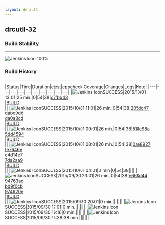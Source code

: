 ```yaml
---
layout: default
---
```

## drcutil-32
### Build Stability
___
![Jenkins Icon](http://jenkinshrg.github.io/images/48x48/health-80plus.png)
100%
  
### Build History
___
|Status|Time|Duration|<span class='badge'>ctest</span>|<span class='badge'>cppcheck</span>|Coverage|Changes|Logs|Note|
|---|---|---|---|---|---|---|---|---|---|
|![Jenkins Icon](http://jenkinshrg.github.io/images/24x24/blue.png)SUCCESS|2015/10/01 13:01|25 min.|0|54|38|[c7fbb43](https://github.com/jrl-umi3218/hrpsys-humanoid/commit/c7fbb436986d20e7607f01cddb78a7c62266e8cb)<br>|[BUILD](https://drive.google.com/file/d/0B54sHwaxmuM4c2tNMjZ6elYwWEk/view?usp=drivesdk)<br>||
|![Jenkins Icon](http://jenkinshrg.github.io/images/24x24/blue.png)SUCCESS|2015/10/01 11:01|26 min.|0|54|38|[205dc47](https://github.com/jrl-umi3218/hrpsys-humanoid/commit/205dc470ce3762229c398588f3de3271b501b305)<br>[dabe9d6](https://github.com/jrl-umi3218/hrpsys-humanoid/commit/dabe9d6ef44432cd036ac2a4a164edfc63de82c7)<br>[da0a8cd](https://github.com/jrl-umi3218/hrpsys-humanoid/commit/da0a8cd3a2d7cc70fdfe27fcefba73321b8c5538)<br>|[BUILD](https://drive.google.com/file/d/0B54sHwaxmuM4RVl0aExsd0FlRXc/view?usp=drivesdk)<br>||
|![Jenkins Icon](http://jenkinshrg.github.io/images/24x24/blue.png)SUCCESS|2015/10/01 09:01|26 min.|0|54|38|[518e98a](https://github.com/jrl-umi3218/hrpsys-humanoid/commit/518e98a5d8a2c8e92113a1b1b87be2163d1dd2e3)<br>[5dd4594](https://github.com/jrl-umi3218/hrpsys-humanoid/commit/5dd4594eef4407a379fb01ec388680467c58d2ed)<br>|[BUILD](https://drive.google.com/file/d/0B54sHwaxmuM4bEtnR2p3VXlKLWc/view?usp=drivesdk)<br>||
|![Jenkins Icon](http://jenkinshrg.github.io/images/24x24/blue.png)SUCCESS|2015/10/01 08:01|26 min.|0|54|38|[0ae8927](https://github.com/fkanehiro/hrpsys-base/commit/0ae89277cbddd0961dbf8dca0394a722afd26ddc)<br>[fe7646e](https://github.com/fkanehiro/hrpsys-base/commit/fe7646ef83c7467d565047f5d750b1a669fcc115)<br>[c4d14e7](https://github.com/fkanehiro/openhrp3/commit/c4d14e7e61d7be2fac8686ad1facf4683bbc52ac)<br>[7da2aa9](https://github.com/fkanehiro/openhrp3/commit/7da2aa95ba4db2efefd15829550af930744cd632)<br>|[BUILD](https://drive.google.com/file/d/0B54sHwaxmuM4ZmJZNk5mSkVFMEE/view?usp=drivesdk)<br>||
|![Jenkins Icon](http://jenkinshrg.github.io/images/24x24/blue.png)SUCCESS|2015/10/01 04:01|0 min.|0|54|38||||
|![Jenkins Icon](http://jenkinshrg.github.io/images/24x24/blue.png)SUCCESS|2015/09/30 23:01|26 min.|0|54|38|[e668d44](https://github.com/fkanehiro/hrpsys-base/commit/e668d448a0555884d37659e4f835306dc65b8b9c)<br>[94763ac](https://github.com/fkanehiro/hrpsys-base/commit/94763acde3438ee5c4267b173718889943ea5280)<br>[bd9f0cb](https://github.com/fkanehiro/hrpsys-base/commit/bd9f0cb48aec89468c08cfca907f3128d0f10b1b)<br>[974620e](https://github.com/fkanehiro/hrpsys-base/commit/974620e2773de90132481698d7707d3264562b47)<br>|[BUILD](https://drive.google.com/file/d/0B54sHwaxmuM4S1ROalc2MHo4QjA/view?usp=drivesdk)<br>||
|![Jenkins Icon](http://jenkinshrg.github.io/images/24x24/blue.png)SUCCESS|2015/09/30 20:01|0 min.|||||||
|![Jenkins Icon](http://jenkinshrg.github.io/images/24x24/blue.png)SUCCESS|2015/09/30 17:01|0 min.|||||||
|![Jenkins Icon](http://jenkinshrg.github.io/images/24x24/blue.png)SUCCESS|2015/09/30 16:16|0 min.|||||||
|![Jenkins Icon](http://jenkinshrg.github.io/images/24x24/blue.png)SUCCESS|2015/09/30 15:38|38 min.|||||||
